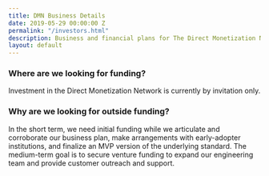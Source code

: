 ```yaml
---
title: DMN Business Details
date: 2019-05-29 00:00:00 Z
permalink: "/investors.html"
description: Business and financial plans for The Direct Monetization Network.
layout: default
---
```


### Where are we looking for funding?
Investment in the Direct Monetization Network is currently by invitation only.

### Why are we looking for outside funding?  
In the short term, we need initial funding while we articulate and corroborate our business plan, make arrangements with early-adopter institutions, and
finalize an MVP version of the underlying standard. The medium-term goal is to secure venture funding to expand our
engineering team and provide customer outreach and support.
